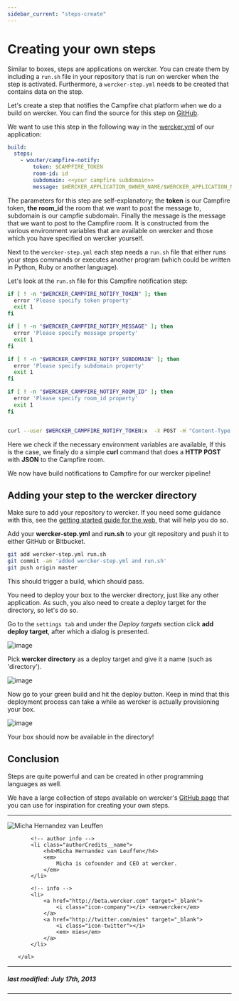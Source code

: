 ```yaml
---
sidebar_current: "steps-create"
---
```


# Creating your own steps

Similar to boxes, steps are applications on wercker. You can create them
by including a `run.sh` file in your repository that is run on wercker
when the step is activated. Furthermore, a `wercker-step.yml` needs to
be created that contains data on the step.

Let's create a step that notifies the Campfire chat platform when we do
a build on wercker. You can find the source for this step on
[GitHub](https://github.com/wwwouter/wercker-step-campfire-notify).

We want to use this step in the following way in the
[wercker.yml](/articles/werckeryml) of our application:

``` yaml
build:
  steps:
    - wouter/campfire-notify:
        token: $CAMPFIRE_TOKEN
        room-id: id
        subdomain: <<your campfire subdomain>>
        message: $WERCKER_APPLICATION_OWNER_NAME/$WERCKER_APPLICATION_NAME build by $WERCKER_STARTED_BY finished
```

The parameters for this step are self-explanatory; the **token** is our
Campfire token, **the room_id** the room that we want to post the
message to, subdomain is our campfie subdomain. Finally the message is
the message that we want to post to the Campfire room. It is constructed
from the various environment variables that are available on wercker and
those which you have specified on wercker yourself.

Next to the `wercker-step.yml` each step needs a `run.sh` file that
either runs your steps commands or executes another program (which could
be written in Python, Ruby or another language).

Let's look at the `run.sh` file for this Campfire notification step:

``` bash
if [ ! -n "$WERCKER_CAMPFIRE_NOTIFY_TOKEN" ]; then
  error 'Please specify token property'
  exit 1
fi

if [ ! -n "$WERCKER_CAMPFIRE_NOTIFY_MESSAGE" ]; then
  error 'Please specify message property'
  exit 1
fi

if [ ! -n "$WERCKER_CAMPFIRE_NOTIFY_SUBDOMAIN" ]; then
  error 'Please specify subdomain property'
  exit 1
fi

if [ ! -n "$WERCKER_CAMPFIRE_NOTIFY_ROOM_ID" ]; then
  error 'Please specify room_id property'
  exit 1
fi


curl --user $WERCKER_CAMPFIRE_NOTIFY_TOKEN:x  -X POST -H "Content-Type: application/json" -d "{\"message\":{\"body\":\"$WERCKER_CAMPFIRE_NOTIFY_MESSAGE\", \"type\":\"TextMessage\"}}" https://$WERCKER_CAMPFIRE_NOTIFY_SUBDOMAIN.campfirenow.com/room/$WERCKER_CAMPFIRE_NOTIFY_ROOM_ID/speak
```

Here we check if the necessary environment variables are available, If
this is the case, we finaly do a simple **curl** command that does a
**HTTP POST** with **JSON** to the Campfire room.

We now have build notifications to Campfire for our wercker pipeline!

## Adding your step to the wercker directory

Make sure to add your repository to wercker. If you need some guidance with this, see the [getting started guide for the web](/articles/gettingstarted/web.html), that will help you do so.

Add your **wercker-step.yml** and **run.sh** to your git repository and push it to either GitHub or Bitbucket.

``` bash
git add wercker-step.yml run.sh
git commit -am 'added wercker-step.yml and run.sh'
git push origin master
```

This should trigger a build, which should pass.

You need to deploy your box to the wercker directory, just like any
other application. As such, you also need to create a deploy target for
the directory, so let's do so.

Go to the `settings tab` and under the *Deploy targets* section click **add deploy target**, after which a dialog is presented.

![image](http://f.cl.ly/items/0n0g0C0W3e1o33322o2R/Screen%20Shot%202013-07-08%20at%203.54.58%20PM.png)

Pick **wercker directory** as a deploy target and give it a name (such as
'directory').

![image](http://f.cl.ly/items/222d453f1R2w1F3a3o1V/Screen%20Shot%202013-07-08%20at%203.55.20%20PM.png)

Now go to your green build and hit the deploy button. Keep in mind that this deployment process can take a while as wercker is actually provisioning your box.

![image](http://f.cl.ly/items/0g2Z3p2A1B3g1X2j0v1w/Screen%20Shot%202013-07-08%20at%204.15.09%20PM.png)

Your box should now be available in the directory!

## Conclusion

Steps are quite powerful and can be created in other programming
languages as well.

We have a large collection of steps available on wercker's [GitHub
page](http://github.com/wercker) that you can use for inspiration for
creating your own steps.

-------

<div class="authorCredits">
    <span class="profile-picture">
        <img src="https://secure.gravatar.com/avatar/d4b19718f9748779d7cf18c6303dc17f?d=identicon&s=192" alt="Micha Hernandez van Leuffen"/>
    </span>
    <ul class="authorCredits">

        <!-- author info -->
        <li class="authorCredits__name">
            <h4>Micha Hernandez van Leuffen</h4>
            <em>
                Micha is cofounder and CEO at wercker.
            </em>
        </li>

        <!-- info -->
        <li>
            <a href="http://beta.wercker.com" target="_blank">
                <i class="icon-company"></i> <em>wercker</em>
            </a>
            <a href="http://twitter.com/mies" target="_blank">
                <i class="icon-twitter"></i>
                <em> mies</em>
            </a>
        </li>

    </ul>
</div>

-------
##### last modified: July 17th, 2013
-------
